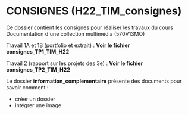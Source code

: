 # CONSIGNES (H22_TIM_consignes)

Ce dossier contient les consignes pour réaliser les travaux du cours Documentation d'une collection multimédia (570V13MO)

Travail 1A et 1B (portfolio et extrait) : **Voir le fichier consignes_TP1_TIM_H22**

Travail 2 (rapport sur les projets des 3e) : **Voir le fichier consignes_TP2_TIM_H22**

Le dossier **information_complementaire** présente des documents pour savoir comment :
- créer un dossier
- intégrer une image
